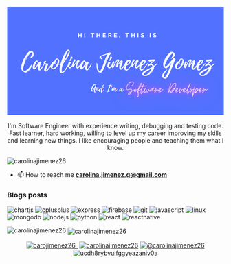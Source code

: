[![Header](https://raw.githubusercontent.com/carolinajimenez26/carolinajimenez26/master/header.png "Header")](https://carolinajimenez26.github.io/index)

<!--
**carolinajimenez26/carolinajimenez26** is a ✨ _special_ ✨ repository because its `README.md` (this file) appears on your GitHub profile.

Here are some ideas to get you started:

- 🔭 I’m currently working on ...
- 🌱 I’m currently learning ...
- 👯 I’m looking to collaborate on ...
- 🤔 I’m looking for help with ...
- 💬 Ask me about ...
- 📫 How to reach me: ...
- 😄 Pronouns: ...
- ⚡ Fun fact: ...
-->


<!-- <h1 align="center">Hi 👋, I'm Carolina Jimenez Gomez</h1> -->
<p align="center">I'm Software Engineer with experience writing, debugging and testing code. Fast learner, hard working, willing to level up my career improving my skills and learning new things. I like encouraging people and teaching them what I know.</p>

<p align="left"> <img src="https://komarev.com/ghpvc/?username=carolinajimenez26" alt="carolinajimenez26" /> </p>

- 📫 How to reach me **carolina.jimenez.g@gmail.com**

### Blogs posts
<!-- BLOG-POST-LIST:START -->
<!-- BLOG-POST-LIST:END -->

<p align="left"><img src="https://www.chartjs.org/media/logo-title.svg" alt="chartjs" width="40" height="40"/> <img src="https://devicons.github.io/devicon/devicon.git/icons/cplusplus/cplusplus-original.svg" alt="cplusplus" width="40" height="40"/> <img src="https://devicons.github.io/devicon/devicon.git/icons/express/express-original-wordmark.svg" alt="express" width="40" height="40"/> <img src="https://www.vectorlogo.zone/logos/firebase/firebase-icon.svg" alt="firebase" width="40" height="40"/> <img src="https://www.vectorlogo.zone/logos/git-scm/git-scm-icon.svg" alt="git" width="40" height="40"/> <img src="https://devicons.github.io/devicon/devicon.git/icons/javascript/javascript-original.svg" alt="javascript" width="40" height="40"/> <img src="https://devicons.github.io/devicon/devicon.git/icons/linux/linux-original.svg" alt="linux" width="40" height="40"/> <img src="https://devicons.github.io/devicon/devicon.git/icons/mongodb/mongodb-original-wordmark.svg" alt="mongodb" width="40" height="40"/> <img src="https://devicons.github.io/devicon/devicon.git/icons/nodejs/nodejs-original-wordmark.svg" alt="nodejs" width="40" height="40"/> <img src="https://devicons.github.io/devicon/devicon.git/icons/python/python-original.svg" alt="python" width="40" height="40"/> <img src="https://devicons.github.io/devicon/devicon.git/icons/react/react-original-wordmark.svg" alt="react" width="40" height="40"/> <img src="https://reactnative.dev/img/header_logo.svg" alt="reactnative" width="40" height="40"/></p><p><img align="left" src="https://github-readme-stats.vercel.app/api/top-langs/?username=carolinajimenez26&layout=compact&hide=html" alt="carolinajimenez26" /></p>

<p>&nbsp;<img align="center" src="https://github-readme-stats.vercel.app/api?username=carolinajimenez26&show_icons=true" alt="carolinajimenez26" /></p>

<p align="center">
<a href="https://twitter.com/carojimenez26_" target="blank"><img align="center" src="https://cdn.jsdelivr.net/npm/simple-icons@3.0.1/icons/twitter.svg" alt="carojimenez26_" height="30" width="30" /></a>
<a href="https://linkedin.com/in/carolinajimenez26" target="blank"><img align="center" src="https://cdn.jsdelivr.net/npm/simple-icons@3.0.1/icons/linkedin.svg" alt="carolinajimenez26" height="30" width="30" /></a>
<a href="https://medium.com/@carolinajimenez26" target="blank"><img align="center" src="https://cdn.jsdelivr.net/npm/simple-icons@3.0.1/icons/medium.svg" alt="@carolinajimenez26" height="30" width="30" /></a>
<a href="https://www.youtube.com/c/ucdh8rybvuifggyeazaniv0a" target="blank"><img align="center" src="https://cdn.jsdelivr.net/npm/simple-icons@3.0.1/icons/youtube.svg" alt="ucdh8rybvuifggyeazaniv0a" height="30" width="30" /></a>
</p>
